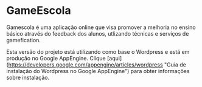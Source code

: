 GameEscola
==========

Gamescola é uma aplicação online que visa promover a melhoria no ensino básico através do feedback dos alunos, utlizando técnicas e serviços de gamefication.

Esta versão do projeto está utilizando como base o Wordpress e está em produção no Google AppEngine.
Clique [aqui] (https://developers.google.com/appengine/articles/wordpress "Guia de instalação do Wordpress no Google AppEngine") para obter informações sobre instalação.